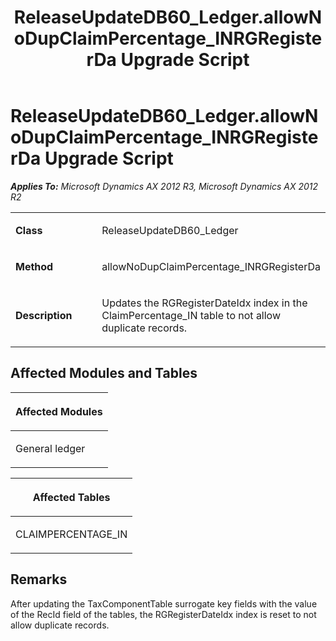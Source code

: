 ﻿---
title: ReleaseUpdateDB60_Ledger.allowNoDupClaimPercentage_INRGRegisterDa Upgrade Script
TOCTitle: ReleaseUpdateDB60_Ledger.allowNoDupClaimPercentage_INRGRegisterDa Upgrade Script
ms:assetid: 46b5b5bd-79b6-b068-0a10-7e3eb50613a4
ms:mtpsurl: https://msdn.microsoft.com/en-us/library/JJ718970(v=AX.60)
ms:contentKeyID: 49708004
ms.date: 05/18/2015
mtps_version: v=AX.60
---

# ReleaseUpdateDB60\_Ledger.allowNoDupClaimPercentage\_INRGRegisterDa Upgrade Script 


_**Applies To:** Microsoft Dynamics AX 2012 R3, Microsoft Dynamics AX 2012 R2_

<table>
<colgroup>
<col style="width: 50%" />
<col style="width: 50%" />
</colgroup>
<tbody>
<tr class="odd">
<td><p><strong>Class</strong></p></td>
<td><p>ReleaseUpdateDB60_Ledger</p></td>
</tr>
<tr class="even">
<td><p><strong>Method</strong></p></td>
<td><p>allowNoDupClaimPercentage_INRGRegisterDa</p></td>
</tr>
<tr class="odd">
<td><p><strong>Description</strong></p></td>
<td><p>Updates the RGRegisterDateIdx index in the ClaimPercentage_IN table to not allow duplicate records.</p></td>
</tr>
</tbody>
</table>


## Affected Modules and Tables

<table>
<colgroup>
<col style="width: 100%" />
</colgroup>
<thead>
<tr class="header">
<th><p>Affected Modules</p></th>
</tr>
</thead>
<tbody>
<tr class="odd">
<td><p>General ledger</p></td>
</tr>
</tbody>
</table>


<table>
<colgroup>
<col style="width: 100%" />
</colgroup>
<thead>
<tr class="header">
<th><p>Affected Tables</p></th>
</tr>
</thead>
<tbody>
<tr class="odd">
<td><p>CLAIMPERCENTAGE_IN</p></td>
</tr>
</tbody>
</table>


## Remarks

After updating the TaxComponentTable surrogate key fields with the value of the RecId field of the tables, the RGRegisterDateIdx index is reset to not allow duplicate records.

  


